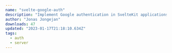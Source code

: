 ```yaml
---
name: "svelte-google-auth"
description: "Implement Google authentication in SvelteKit applications."
author: "Jonas Jongejan"
downloads: 47
updated: "2023-01-17T21:18:10.634Z"
tags: 
  - auth
  - server
---
```

